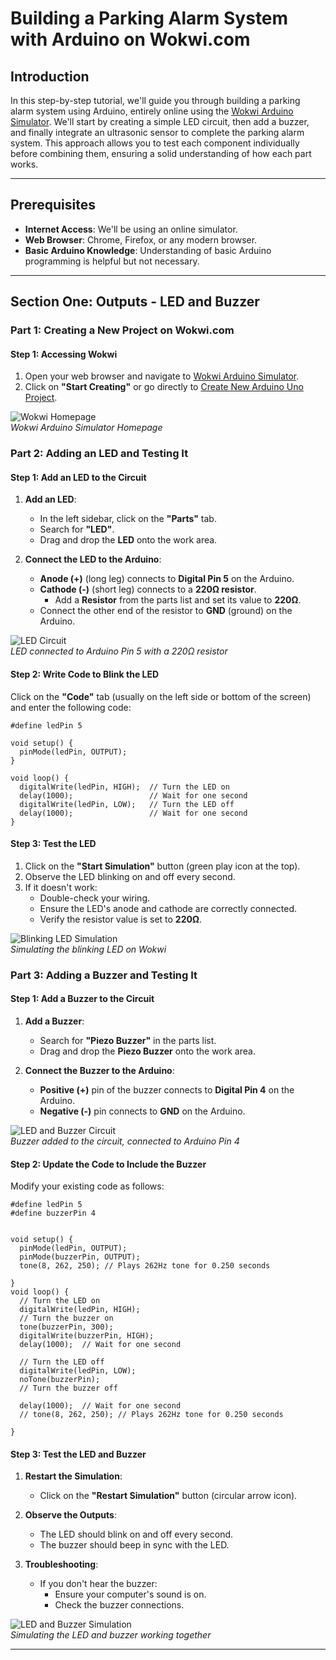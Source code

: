 # Building a Parking Alarm System with Arduino on Wokwi.com

## Introduction

In this step-by-step tutorial, we'll guide you through building a parking alarm system using Arduino, entirely online using the [Wokwi Arduino Simulator](https://wokwi.com/). We'll start by creating a simple LED circuit, then add a buzzer, and finally integrate an ultrasonic sensor to complete the parking alarm system. This approach allows you to test each component individually before combining them, ensuring a solid understanding of how each part works.

---

## Prerequisites

- **Internet Access**: We'll be using an online simulator.
- **Web Browser**: Chrome, Firefox, or any modern browser.
- **Basic Arduino Knowledge**: Understanding of basic Arduino programming is helpful but not necessary.

---

## Section One: Outputs - LED and Buzzer

### Part 1: Creating a New Project on Wokwi.com

#### Step 1: Accessing Wokwi

1. Open your web browser and navigate to [Wokwi Arduino Simulator](https://wokwi.com/).
2. Click on **"Start Creating"** or go directly to [Create New Arduino Uno Project](https://wokwi.com/projects/new/arduino-uno).

![Wokwi Homepage](img7.PNG)  
*Wokwi Arduino Simulator Homepage*

### Part 2: Adding an LED and Testing It

#### Step 1: Add an LED to the Circuit

1. **Add an LED**:
   - In the left sidebar, click on the **"Parts"** tab.
   - Search for **"LED"**.
   - Drag and drop the **LED** onto the work area.

2. **Connect the LED to the Arduino**:
   - **Anode (+)** (long leg) connects to **Digital Pin 5** on the Arduino.
   - **Cathode (-)** (short leg) connects to a **220Ω resistor**.
     - Add a **Resistor** from the parts list and set its value to **220Ω**.
   - Connect the other end of the resistor to **GND** (ground) on the Arduino.

![LED Circuit](img5.PNG)  
*LED connected to Arduino Pin 5 with a 220Ω resistor*

#### Step 2: Write Code to Blink the LED

Click on the **"Code"** tab (usually on the left side or bottom of the screen) and enter the following code:

```arduino
#define ledPin 5

void setup() {
  pinMode(ledPin, OUTPUT);
}

void loop() {
  digitalWrite(ledPin, HIGH);  // Turn the LED on
  delay(1000);                 // Wait for one second
  digitalWrite(ledPin, LOW);   // Turn the LED off
  delay(1000);                 // Wait for one second
}
```

#### Step 3: Test the LED

1. Click on the **"Start Simulation"** button (green play icon at the top).
2. Observe the LED blinking on and off every second.
3. If it doesn't work:
   - Double-check your wiring.
   - Ensure the LED's anode and cathode are correctly connected.
   - Verify the resistor value is set to **220Ω**.

![Blinking LED Simulation](img8.PNG)  
*Simulating the blinking LED on Wokwi*

### Part 3: Adding a Buzzer and Testing It

#### Step 1: Add a Buzzer to the Circuit

1. **Add a Buzzer**:
   - Search for **"Piezo Buzzer"** in the parts list.
   - Drag and drop the **Piezo Buzzer** onto the work area.

2. **Connect the Buzzer to the Arduino**:
   - **Positive (+)** pin of the buzzer connects to **Digital Pin 4** on the Arduino.
   - **Negative (-)** pin connects to **GND** on the Arduino.

![LED and Buzzer Circuit](img6.PNG)  
*Buzzer added to the circuit, connected to Arduino Pin 4*

#### Step 2: Update the Code to Include the Buzzer

Modify your existing code as follows:

```arduino
#define ledPin 5
#define buzzerPin 4


void setup() {
  pinMode(ledPin, OUTPUT);
  pinMode(buzzerPin, OUTPUT);
  tone(8, 262, 250); // Plays 262Hz tone for 0.250 seconds

}
void loop() {
  // Turn the LED on
  digitalWrite(ledPin, HIGH);
  // Turn the buzzer on
  tone(buzzerPin, 300);
  digitalWrite(buzzerPin, HIGH);
  delay(1000);  // Wait for one second

  // Turn the LED off
  digitalWrite(ledPin, LOW);
  noTone(buzzerPin); 
  // Turn the buzzer off
  
  delay(1000);  // Wait for one second
  // tone(8, 262, 250); // Plays 262Hz tone for 0.250 seconds

}
```

#### Step 3: Test the LED and Buzzer

1. **Restart the Simulation**:
   - Click on the **"Restart Simulation"** button (circular arrow icon).

2. **Observe the Outputs**:
   - The LED should blink on and off every second.
   - The buzzer should beep in sync with the LED.

3. **Troubleshooting**:
   - If you don't hear the buzzer:
     - Ensure your computer's sound is on.
     - Check the buzzer connections.

![LED and Buzzer Simulation](img9.PNG)  
*Simulating the LED and buzzer working together*

---

